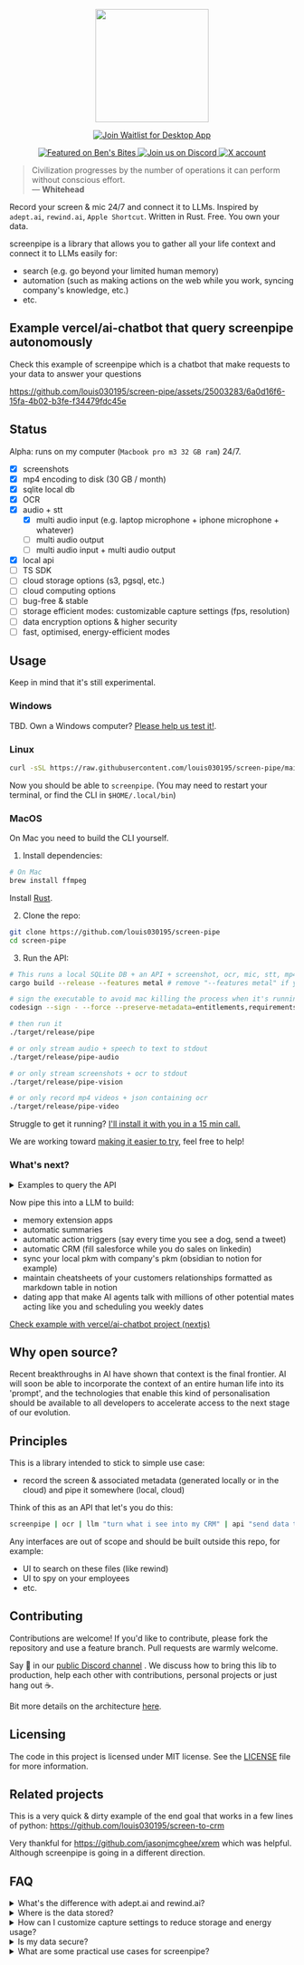 
<p align="center">
    <img src="https://github.com/louis030195/screen-pipe/assets/25003283/289bbee7-79bb-4251-9516-878a1c40dcd0" width="200"/>
</p>

<p align="center">
    <a href="https://screenpi.pe" target="_blank">
        <img src="https://img.shields.io/badge/Join%20Waitlist-Desktop%20App-blue?style=for-the-badge" alt="Join Waitlist for Desktop App">
    </a>
</p>

<p align="center">
    <a href="https://www.bensbites.com/">
        <img src="https://img.shields.io/badge/Featured%20on-Ben's%20Bites-blue?style=flat-square" alt="Featured on Ben's Bites">
    </a>
    <a href="https://discord.gg/dU9EBuw7Uq">
        <img src="https://img.shields.io/discord/823813159592001537?color=5865F2&logo=discord&logoColor=white&style=flat-square" alt="Join us on Discord">
    </a>
        <a href="https://twitter.com/screen_pipe"><img alt="X account" src="https://img.shields.io/twitter/url/https/twitter.com/diffuserslib.svg?style=social&label=Follow%20%40screen_pipe"></a>
</p>

> Civilization progresses by the number of operations it can perform without conscious effort.  
> — **Whitehead**

Record your screen & mic 24/7 and connect it to LLMs. Inspired by `adept.ai`, `rewind.ai`, `Apple Shortcut`. Written in Rust. Free. You own your data.

screenpipe is a library that allows you to gather all your life context and connect it to LLMs easily for:
- search (e.g. go beyond your limited human memory)
- automation (such as making actions on the web while you work, syncing company's knowledge, etc.)
- etc.


## Example vercel/ai-chatbot that query screenpipe autonomously

Check this example of screenpipe which is a chatbot that make requests to your data to answer your questions

https://github.com/louis030195/screen-pipe/assets/25003283/6a0d16f6-15fa-4b02-b3fe-f34479fdc45e

## Status 

Alpha: runs on my computer (`Macbook pro m3 32 GB ram`) 24/7.

- [x] screenshots
- [x] mp4 encoding to disk (30 GB / month)
- [x] sqlite local db
- [x] OCR
- [x] audio + stt
  - [x] multi audio input (e.g. laptop microphone + iphone microphone + whatever)
  - [ ] multi audio output
  - [ ] multi audio input + multi audio output
- [x] local api
- [ ] TS SDK
- [ ] cloud storage options (s3, pgsql, etc.)
- [ ] cloud computing options
- [ ] bug-free & stable
- [ ] storage efficient modes: customizable capture settings (fps, resolution)
- [ ] data encryption options & higher security
- [ ] fast, optimised, energy-efficient modes

## Usage

Keep in mind that it's still experimental.

### Windows

TBD. Own a Windows computer? [Please help us test it!](https://github.com/louis030195/screen-pipe/issues/6).

### Linux

```bash
curl -sSL https://raw.githubusercontent.com/louis030195/screen-pipe/main/install.sh | sh
```

Now you should be able to `screenpipe`. (You may need to restart your terminal, or find the CLI in `$HOME/.local/bin`)

### MacOS

On Mac you need to build the CLI yourself.

1. Install dependencies:
```bash
# On Mac
brew install ffmpeg
```

Install [Rust](https://www.rust-lang.org/tools/install).

2. Clone the repo:

```bash
git clone https://github.com/louis030195/screen-pipe
cd screen-pipe
```

3. Run the API:

```bash
# This runs a local SQLite DB + an API + screenshot, ocr, mic, stt, mp4 encoding
cargo build --release --features metal # remove "--features metal" if you do not have M series processor

# sign the executable to avoid mac killing the process when it's running for too long
codesign --sign - --force --preserve-metadata=entitlements,requirements,flags,runtime ./target/release/pipe

# then run it
./target/release/pipe

# or only stream audio + speech to text to stdout
./target/release/pipe-audio

# or only stream screenshots + ocr to stdout
./target/release/pipe-vision

# or only record mp4 videos + json containing ocr
./target/release/pipe-video
```

Struggle to get it running? [I'll install it with you in a 15 min call.](https://cal.com/louis030195/screenpipe)

We are working toward [making it easier to try](https://github.com/louis030195/screen-pipe/issues/6), feel free to help!

### What's next?

<details>
  <summary>Examples to query the API</summary>
  
  ```bash
# 1. Basic search query
curl "http://localhost:3030/search?q=test&limit=5&offset=0"

# 2. Search with content type filter (OCR)
curl "http://localhost:3030/search?q=test&limit=5&offset=0&content_type=ocr"

# 3. Search with content type filter (Audio)
curl "http://localhost:3030/search?q=test&limit=5&offset=0&content_type=audio"

# 4. Search with pagination
curl "http://localhost:3030/search?q=test&limit=10&offset=20"

# 6. Search with no query (should return all results)
curl "http://localhost:3030/search?limit=5&offset=0"
  ```
</details>

Now pipe this into a LLM to build:
- memory extension apps
- automatic summaries
- automatic action triggers (say every time you see a dog, send a tweet)
- automatic CRM (fill salesforce while you do sales on linkedin)
- sync your local pkm with company's pkm (obsidian to notion for example)
- maintain cheatsheets of your customers relationships formatted as markdown table in notion
- dating app that make AI agents talk with millions of other potential mates acting like you and scheduling you weekly dates


[Check example with vercel/ai-chatbot project (nextjs)](https://github.com/louis030195/screen-pipe/tree/main/examples/ts/vercel-ai-chatbot)


## Why open source?

Recent breakthroughs in AI have shown that context is the final frontier. AI will soon be able to incorporate the context of an entire human life into its 'prompt', and the technologies that enable this kind of personalisation should be available to all developers to accelerate access to the next stage of our evolution.  

## Principles 

This is a library intended to stick to simple use case:
- record the screen & associated metadata (generated locally or in the cloud) and pipe it somewhere (local, cloud)

Think of this as an API that let's you do this:

```bash
screenpipe | ocr | llm "turn what i see into my CRM" | api "send data to salesforce api"
```

Any interfaces are out of scope and should be built outside this repo, for example:
- UI to search on these files (like rewind)
- UI to spy on your employees
- etc.

## Contributing

Contributions are welcome! If you'd like to contribute, please fork the repository and use a feature branch. Pull requests are warmly welcome.

Say 👋 in our [public Discord channel](https://discord.gg/dU9EBuw7Uq) . We discuss how to bring this lib to production, help each other with contributions, personal projects or just hang out ☕.

Bit more details on the architecture [here](https://link.excalidraw.com/l/5MKXLddifTr/8subenQGvcd).

## Licensing

The code in this project is licensed under MIT license. See the [LICENSE](LICENSE.md) file for more information.

## Related projects

This is a very quick & dirty example of the end goal that works in a few lines of python:
https://github.com/louis030195/screen-to-crm

Very thankful for https://github.com/jasonjmcghee/xrem which was helpful. Although screenpipe is going in a different direction.

## FAQ

<details>
  <summary>What's the difference with adept.ai and rewind.ai?</summary>

  - adept.ai is closed product, focused on automation while we are open and focused on enabling tooling & infra for a wide range of applications like adept 
  - rewind.ai is closed product, focused on a single use case (they only focus on meetings now), not customisable, your data is owned by them, and not extendable by developers 

</details>

<details>
  <summary>Where is the data stored?</summary>
  
  - 100% of the data stay local in a SQLite database and mp4 files
  - If you use an LLM like OpenAI, part of your data will be sent to Microsoft servers, you can use a local LLM like [Chrome AI](https://sdk.vercel.ai/providers/community-providers/chrome-ai)
</details>

<details>
  <summary>How can I customize capture settings to reduce storage and energy usage?</summary>
  
  - You can adjust frame rates and resolution in the configuration. Lower values will reduce storage and energy consumption. We're working on making this more user-friendly in future updates.
</details>

<details>
  <summary>Is my data secure?</summary>
  
  - Your data is stored locally by default. We're actively working on implementing encryption options for enhanced security.
</details>

<details>
  <summary>What are some practical use cases for screenpipe?</summary>
  
  - Personal knowledge management
  - Automated task logging and time tracking
  - Context-aware AI assistants for improved productivity
  - Seamless data entry into CRM systems
  - We're constantly exploring new use cases and welcome community input!
</details>
